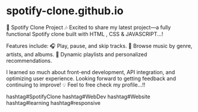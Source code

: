 # spotify-clone.github.io


🚀 Spotify Clone Project 🎶
Excited to share my latest project—a fully functional Spotify clone built with 
HTML , CSS & JAVASCRIPT...!

Features include:
🎧 Play, pause, and skip tracks.
🎼 Browse music by genre, artists, and albums.
🎵 Dynamic playlists and personalized recommendations.

I learned so much about front-end development, API integration, and optimizing user experience. Looking forward to getting feedback and continuing to improve! 💡
Feel to free check my profile...!!

hashtag#SpotifyClone hashtag#WebDev hashtag#Website hashtag#learning hashtag#responsive
